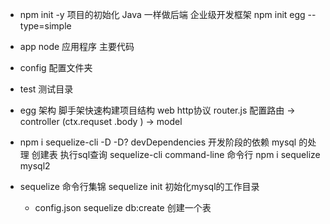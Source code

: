 - npm init -y 项目的初始化
 Java 一样做后端 企业级开发框架
 npm init egg --type=simple

- app 
  node 应用程序 主要代码
- config 配置文件夹
- test 测试目录

- egg 架构
  脚手架快速构建项目结构
  web http协议 
  router.js 配置路由 -> controller (ctx.requset .body )
  -> model 

- npm i sequelize-cli -D
  -D?  devDependencies 
  开发阶段的依赖 mysql 的处理
  创建表 执行sql查询
  sequelize-cli command-line 命令行
  npm i sequelize mysql2

- sequelize 命令行集锦
  sequelize init  初始化mysql的工作目录
  - config.json
  sequelize db:create 
  创建一个表 